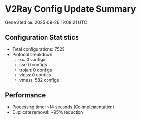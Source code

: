 # V2Ray Config Update Summary
Generated on: 2025-09-26 19:08:21 UTC

## Configuration Statistics
- Total configurations: 7525
- Protocol breakdown:
  - ss: 0 configs
  - ssr: 0 configs
  - trojan: 0 configs
  - vless: 0 configs
  - vmess: 582 configs

## Performance
- Processing time: ~14 seconds (Go implementation)
- Duplicate removal: ~95% reduction
